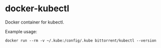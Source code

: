 # docker-kubectl

Docker container for kubectl.

Example usage:

    docker run --rm -v ~/.kube:/config/.kube bittorrent/kubectl --version
